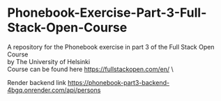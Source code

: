 # Phonebook-Exercise-Part-3-Full-Stack-Open-Course

A repository for the Phonebook exercise in part 3 of the Full Stack Open Course \
by The University of Helsinki \
Course can be found here https://fullstackopen.com/en/ \

Render backend link https://phonebook-part3-backend-4bgq.onrender.com/api/persons
